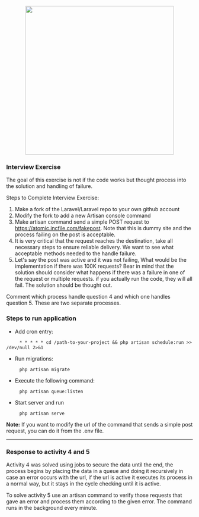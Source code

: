 <p align="center"><img src="https://res.cloudinary.com/dtfbvvkyp/image/upload/v1566331377/laravel-logolockup-cmyk-red.svg" width="400"></p>

### Interview Exercise

The goal of this exercise is not if the code works but thought process into the solution and handling of failure.   

Steps to Complete Interview Exercise:
1. Make a fork of the Laravel/Laravel repo to your own github account
2. Modify the fork to add a new Artisan console command
3. Make artisan command send a simple POST request to https://atomic.incfile.com/fakepost. Note that this is dummy site and the process failing on the post is acceptable.
4. It is very critical that the request reaches the destination, take all necessary steps to ensure reliable delivery. We want to see what acceptable methods needed to the handle failure.
5. Let's say the post was active and it was not failing, What would be the implementation if there was 100K requests? Bear in mind that the solution should consider what happens if there was a failure in one of the request or multiple requests. if you actually run the code, they will all fail. The solution should be thought out.

Comment which process handle question 4 and which one handles question 5. These are two separate processes.

### Steps to run application

- Add cron entry:

```
     * * * * * cd /path-to-your-project && php artisan schedule:run >> /dev/null 2>&1
```
- Run migrations:
```
     php artisan migrate
```

- Execute the following command:

```
     php artisan queue:listen
```

- Start server and run

```
     php artisan serve
```

**Note:** If you want to modify the url of the command that sends a simple post request, you can do it from the .env file.
* * *


### Response to activity 4 and 5

Activity 4 was solved using jobs to secure the data until the end, the process begins by placing the data in a queue and doing it recursively in case an error occurs with the url, if the url is active it executes its process in a normal way, but it stays in the cycle checking until it is active.


To solve activity 5 use an artisan command to verify those requests that gave an error and process them according to the given error. The command runs in the background every minute.

